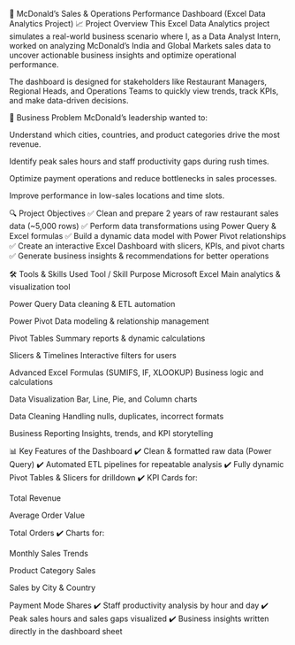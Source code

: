 🍔 McDonald’s Sales & Operations Performance Dashboard (Excel Data Analytics Project)
📈 Project Overview
This Excel Data Analytics project simulates a real-world business scenario where I, as a Data Analyst Intern, worked on analyzing McDonald’s India and Global Markets sales data to uncover actionable business insights and optimize operational performance.

The dashboard is designed for stakeholders like Restaurant Managers, Regional Heads, and Operations Teams to quickly view trends, track KPIs, and make data-driven decisions.

🚀 Business Problem
McDonald’s leadership wanted to:

Understand which cities, countries, and product categories drive the most revenue.

Identify peak sales hours and staff productivity gaps during rush times.

Optimize payment operations and reduce bottlenecks in sales processes.

Improve performance in low-sales locations and time slots.

🔍 Project Objectives
✅ Clean and prepare 2 years of raw restaurant sales data (~5,000 rows)
✅ Perform data transformations using Power Query & Excel formulas
✅ Build a dynamic data model with Power Pivot relationships
✅ Create an interactive Excel Dashboard with slicers, KPIs, and pivot charts
✅ Generate business insights & recommendations for better operations

🛠️ Tools & Skills Used
Tool / Skill	Purpose
Microsoft Excel	Main analytics & visualization tool

Power Query	Data cleaning & ETL automation

Power Pivot	Data modeling & relationship management

Pivot Tables	Summary reports & dynamic calculations

Slicers & Timelines	Interactive filters for users

Advanced Excel Formulas (SUMIFS, IF, XLOOKUP)	Business logic and calculations

Data Visualization	Bar, Line, Pie, and Column charts

Data Cleaning	Handling nulls, duplicates, incorrect formats

Business Reporting	Insights, trends, and KPI storytelling

📊 Key Features of the Dashboard
✔️ Clean & formatted raw data (Power Query)
✔️ Automated ETL pipelines for repeatable analysis
✔️ Fully dynamic Pivot Tables & Slicers for drilldown
✔️ KPI Cards for:

Total Revenue

Average Order Value

Total Orders
✔️ Charts for:

Monthly Sales Trends

Product Category Sales

Sales by City & Country

Payment Mode Shares
✔️ Staff productivity analysis by hour and day
✔️ Peak sales hours and sales gaps visualized
✔️ Business insights written directly in the dashboard sheet
